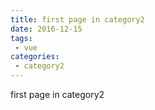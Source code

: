 ```yaml
---
title: first page in category2
date: 2016-12-15
tags:
 - vue
categories: 
 - category2
---
```


first page in category2